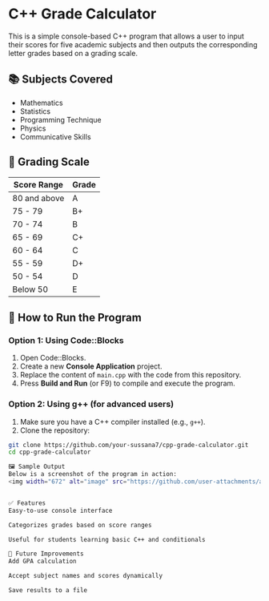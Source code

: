 # C++ Grade Calculator

This is a simple console-based C++ program that allows a user to input their scores for five academic subjects and then outputs the corresponding letter grades based on a grading scale.

## 📚 Subjects Covered
- Mathematics
- Statistics
- Programming Technique
- Physics
- Communicative Skills

## 🎯 Grading Scale
| Score Range | Grade |
|-------------|-------|
| 80 and above | A     |
| 75 - 79     | B+    |
| 70 - 74     | B     |
| 65 - 69     | C+    |
| 60 - 64     | C     |
| 55 - 59     | D+    |
| 50 - 54     | D     |
| Below 50    | E     |

## 🔧 How to Run the Program

### Option 1: Using Code::Blocks
1. Open Code::Blocks.
2. Create a new **Console Application** project.
3. Replace the content of `main.cpp` with the code from this repository.
4. Press **Build and Run** (or F9) to compile and execute the program.

### Option 2: Using g++ (for advanced users)
1. Make sure you have a C++ compiler installed (e.g., `g++`).
2. Clone the repository:

```bash
git clone https://github.com/your-sussana7/cpp-grade-calculator.git
cd cpp-grade-calculator

🖼️ Sample Output
Below is a screenshot of the program in action:
<img width="672" alt="image" src="https://github.com/user-attachments/assets/c00e55eb-6760-4918-911f-9816c0d650f7" />


✅ Features
Easy-to-use console interface

Categorizes grades based on score ranges

Useful for students learning basic C++ and conditionals

📌 Future Improvements
Add GPA calculation

Accept subject names and scores dynamically

Save results to a file

